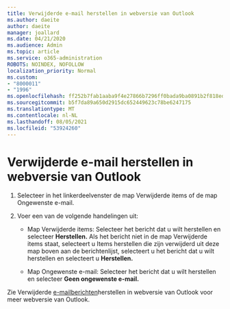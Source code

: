 ```yaml
---
title: Verwijderde e-mail herstellen in webversie van Outlook
ms.author: daeite
author: daeite
manager: joallard
ms.date: 04/21/2020
ms.audience: Admin
ms.topic: article
ms.service: o365-administration
ROBOTS: NOINDEX, NOFOLLOW
localization_priority: Normal
ms.custom:
- "8000011"
- "1996"
ms.openlocfilehash: ff252b7fab1aaba9f4e27866b7296ff0bada9ba0891b2f818eda4b7e7a3a3c31
ms.sourcegitcommit: b5f7da89a650d2915dc652449623c78be6247175
ms.translationtype: MT
ms.contentlocale: nl-NL
ms.lasthandoff: 08/05/2021
ms.locfileid: "53924260"
---
```

# <a name="recover-deleted-email-in-outlook-on-the-web"></a>Verwijderde e-mail herstellen in webversie van Outlook

1. Selecteer in het linkerdeelvenster de map Verwijderde items of de map Ongewenste e-mail.

2. Voer een van de volgende handelingen uit:

    - Map Verwijderde items: Selecteer het bericht dat u wilt herstellen en selecteer **Herstellen.** Als het bericht niet in de map  Verwijderde items staat, selecteert u Items herstellen die zijn verwijderd uit deze map boven aan de berichtenlijst, selecteert u het bericht dat u wilt herstellen en selecteert u **Herstellen.**

    - Map Ongewenste e-mail: Selecteer het bericht dat u wilt herstellen en selecteer **Geen ongewenste e-mail.**

Zie Verwijderde [e-mailberichten](https://support.office.com/article/a8ca78ac-4721-4066-95dd-571842e9fb11)herstellen in webversie van Outlook voor meer webversie van Outlook.
